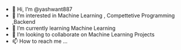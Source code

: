 - 👋 Hi, I’m @yashwant887
- 👀 I’m interested in Machine Learning , Compettetive Programming ,Backend
- 🌱 I’m currently learning Machine Learning
- 💞️ I’m looking to collaborate on Machine Learning Projects 
- 📫 How to reach me ...

<!---
yashwant887/yashwant887 is a ✨ special ✨ repository because its `README.md` (this file) appears on your GitHub profile.
You can click the Preview link to take a look at your changes.
--->

